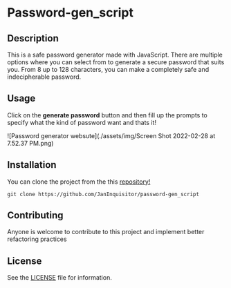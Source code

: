 # Password-gen_script

## Description

This is a safe password generator made with JavaScript. There are multiple options where you can select from to generate a secure password that suits you. From 8 up to 128 characters, you can make a completely safe and indecipherable password.


## Usage

Click on the **generate password** button and then fill up the prompts to specify what the kind of password want and thats it!

![Password generator websute](./assets/img/Screen Shot 2022-02-28 at 7.52.37 PM.png)

## Installation

You can clone the project from the this [repository!](https://github.com/JanInquisitor/password-gen_script)


```
git clone https://github.com/JanInquisitor/password-gen_script

```

## Contributing

Anyone is welcome to contribute to this project and implement better refactoring practices

## License

See the [LICENSE](https://www.google.com/) file for information.